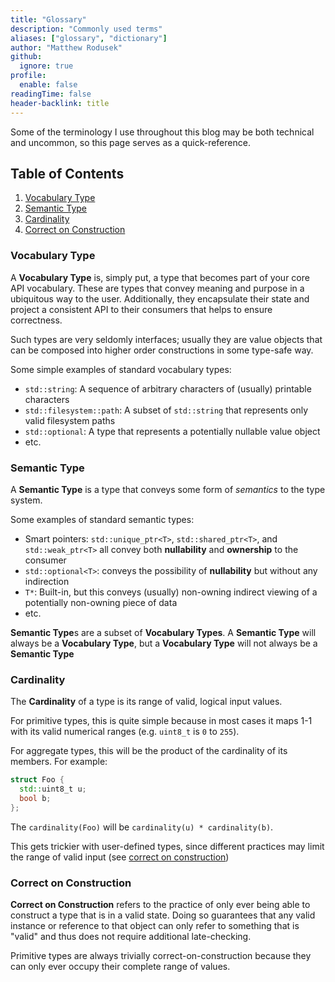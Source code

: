 ```yaml
---
title: "Glossary"
description: "Commonly used terms"
aliases: ["glossary", "dictionary"]
author: "Matthew Rodusek"
github:
  ignore: true
profile:
  enable: false
readingTime: false
header-backlink: title
---
```


Some of the terminology I use throughout this blog may be both technical and
uncommon, so this page serves as a quick-reference.

## Table of Contents

1. [Vocabulary Type](#vocabulary-type)
2. [Semantic Type](#semantic-type)
3. [Cardinality](#cardinality)
4. [Correct on Construction](#correct-on-construction)

### Vocabulary Type

A **Vocabulary Type** is, simply put, a type that becomes part of your core
API vocabulary. These are types that convey meaning and purpose in a
ubiquitous way to the user. Additionally, they encapsulate their state
and project a consistent API to their consumers that helps to ensure
correctness.

Such types are very seldomly interfaces; usually they are value objects that
can be composed into higher order constructions in some type-safe way.

Some simple examples of standard vocabulary types:

* `std::string`: A sequence of arbitrary characters of (usually) printable
  characters
* `std::filesystem::path`: A subset of `std::string` that represents only
  valid filesystem paths
* `std::optional`: A type that represents a potentially nullable value object
* etc.

### Semantic Type

A **Semantic Type** is a type that conveys some form of _semantics_ to the
type system.

Some examples of standard semantic types:

* Smart pointers: `std::unique_ptr<T>`, `std::shared_ptr<T>`, and
  `std::weak_ptr<T>` all convey both **nullability** and **ownership** to the
  consumer
* `std::optional<T>`: conveys the possibility of **nullability** but without
  any indirection
* `T*`: Built-in, but this conveys (usually) non-owning indirect viewing of
  a potentially non-owning piece of data
* etc.

**Semantic Type**s are a subset of **Vocabulary Types**. A **Semantic Type**
will always be a **Vocabulary Type**, but a **Vocabulary Type**
will not always be a **Semantic Type**

### Cardinality

The **Cardinality** of a type is its range of valid, logical input values.

For primitive types, this is quite simple because in most cases it maps 1-1 with
its valid numerical ranges (e.g. `uint8_t` is `0` to `255`).

For aggregate types, this will be the product of the cardinality of its members.
For example:

```cpp
struct Foo {
  std::uint8_t u;
  bool b;
};
```

The `cardinality(Foo)` will be `cardinality(u) * cardinality(b)`.

This gets trickier with user-defined types, since different practices may
limit the range of valid input (see [correct on construction](#correct-on-construction))

### Correct on Construction

**Correct on Construction** refers to the practice of only ever being able to
construct a type that is in a valid state. Doing so guarantees that any
valid instance or reference to that object can only refer to something that
is "valid" and thus does not require additional late-checking.

Primitive types are always trivially correct-on-construction because they can
only ever occupy their complete range of values.
